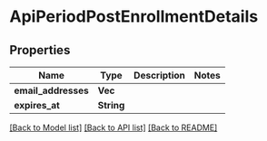 # ApiPeriodPostEnrollmentDetails

## Properties

Name | Type | Description | Notes
------------ | ------------- | ------------- | -------------
**email_addresses** | **Vec<String>** |  |
**expires_at** | **String** |  |

[[Back to Model list]](./README.md#documentation-for-models) [[Back to API list]](./README.md#documentation-for-api-endpoints) [[Back to README]](../README.md)
